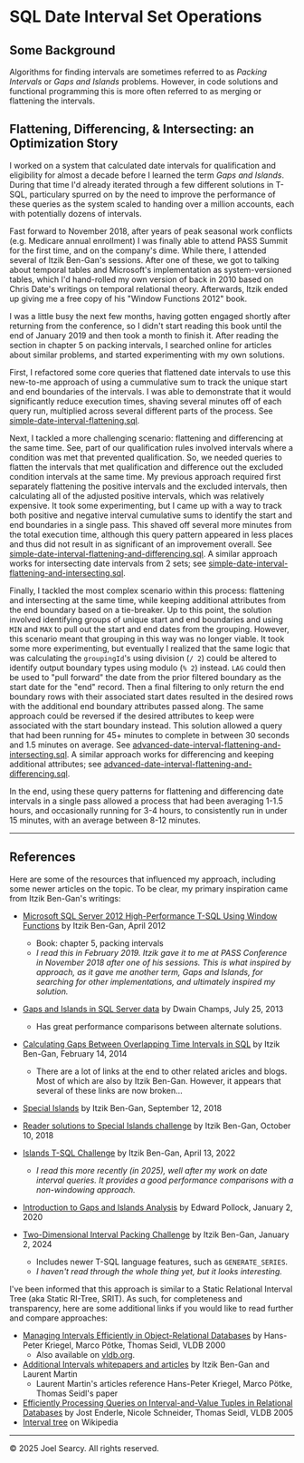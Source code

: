 # SQL Date Interval Set Operations

## Some Background

Algorithms for finding intervals are sometimes referred to as *Packing Intervals* or *Gaps and Islands* problems. However, in code solutions and functional programming this is more often referred to as merging or flattening the intervals.

## Flattening, Differencing, & Intersecting: an Optimization Story

I worked on a system that calculated date intervals for qualification and eligibility for almost a decade before I learned the term *Gaps and Islands*. During that time I'd already iterated through a few different solutions in T-SQL, particulary spurred on by the need to improve the performance of these queries as the system scaled to handing over a million accounts, each with potentially dozens of intervals.

Fast forward to November 2018, after years of peak seasonal work conflicts (e.g. Medicare annual enrollment) I was finally able to attend PASS Summit for the first time, and on the company's dime. While there, I attended several of Itzik Ben-Gan's sessions. After one of these, we got to talking about temporal tables and Microsoft's implementation as system-versioned tables, which I'd hand-rolled my own version of back in 2010 based on Chris Date's writings on temporal relational theory. Afterwards, Itzik ended up giving me a free copy of his "Window Functions 2012" book.

I was a little busy the next few months, having gotten engaged shortly after returning from the conference, so I didn't start reading this book until the end of January 2019 and then took a month to finish it. After reading the section in chapter 5 on packing intervals, I searched online for articles about similar problems, and started experimenting with my own solutions.

First, I refactored some core queries that flattened date intervals to use this new-to-me approach of using a cummulative sum to track the unique start and end boundaries of the intervals. I was able to demonstrate that it would significantly reduce execution times, shaving several minutes off of each query run, multiplied across several different parts of the process. See [simple-date-interval-flattening.sql](./simple-date-interval-flattening.sql).

Next, I tackled a more challenging scenario: flattening and differencing at the same time. See, part of our qualification rules involved intervals where a condition was met that prevented qualification. So, we needed queries to flatten the intervals that met qualification and difference out the excluded condition intervals at the same time. My previous approach required first separately flattening the positive intervals and the excluded intervals, then calculating all of the adjusted positive intervals, which was relatively expensive. It took some experimenting, but I came up with a way to track both positive and negative interval cumulative sums to identify the start and end boundaries in a single pass. This shaved off several more minutes from the total execution time, although this query pattern appeared in less places and thus did not result in as significant of an improvement overall. See [simple-date-interval-flattening-and-differencing.sql](./simple-date-interval-flattening-and-differencing.sql). A similar approach works for intersecting date intervals from 2 sets; see [simple-date-interval-flattening-and-intersecting.sql](./simple-date-interval-flattening-and-intersecting.sql).

Finally, I tackled the most complex scenario within this process: flattening and intersecting at the same time, while keeping additional attributes from the end boundary based on a tie-breaker. Up to this point, the solution involved identifying groups of unique start and end boundaries and using `MIN` and `MAX` to pull out the start and end dates from the grouping. However, this scenario meant that grouping in this way was no longer viable. It took some more experimenting, but eventually I realized that the same logic that was calculating the `groupingId`'s using division (`/ 2`) could be altered to identify output boundary types using modulo (`% 2`) instead. `LAG` could then be used to "pull forward" the date from the prior filtered boundary as the start date for the "end" record. Then a final filtering to only return the end boundary rows with their associated start dates resulted in the desired rows with the additional end boundary attributes passed along. The same approach could be reversed if the desired attributes to keep were associated with the start boundary instead. This solution allowed a query that had been running for 45+ minutes to complete in between 30 seconds and 1.5 minutes on average. See [advanced-date-interval-flattening-and-intersecting.sql](./advanced-date-interval-flattening-and-intersecting.sql). A similar approach works for differencing and keeping additional attributes; see [advanced-date-interval-flattening-and-differencing.sql](./advanced-date-interval-flattening-and-differencing.sql).

In the end, using these query patterns for flattening and differencing date intervals in a single pass allowed a process that had been averaging 1-1.5 hours, and occasionally running for 3-4 hours, to consistently run in under 15 minutes, with an average between 8-12 minutes.

---

## References

Here are some of the resources that influenced my approach, including some newer articles on the topic. To be clear, my primary inspiration came from Itzik Ben-Gan's writings:

- [Microsoft SQL Server 2012 High-Performance T-SQL Using Window Functions](https://itziktsql.com/t-sql-winfun-3) by Itzik Ben-Gan, April 2012
  - Book: chapter 5, packing intervals
  - *I read this in February 2019. Itzik gave it to me at PASS Conference in November 2018 after one of his sessions. This is what inspired by approach, as it gave me another term, Gaps and Islands, for searching for other implementations, and ultimately inspired my solution.*

- [Gaps and Islands in SQL Server data](https://www.red-gate.com/simple-talk/databases/sql-server/t-sql-programming-sql-server/gaps-islands-sql-server-data/) by Dwain Champs, July 25, 2013
  - Has great performance comparisons between alternate solutions.

- [Calculating Gaps Between Overlapping Time Intervals in SQL](https://www.red-gate.com/simple-talk/databases/sql-server/t-sql-programming-sql-server/calculating-gaps-between-overlapping-time-intervals-in-sql/) by Itzik Ben-Gan, February 14, 2014
  - There are a lot of links at the end to other related aricles and blogs. Most of which are also by Itzik Ben-Gan. However, it appears that several of these links are now broken...

- [Special Islands](https://sqlperformance.com/2018/09/t-sql-queries/special-islands) by Itzik Ben-Gan, September 12, 2018

- [Reader solutions to Special Islands challenge](https://sqlperformance.com/2018/10/sql-performance/reader-solutions-islands-challenge) by Itzik Ben-Gan, October 10, 2018

- [Islands T-SQL Challenge](https://sqlperformance.com/2022/04/t-sql-queries/islands-t-sql-challenge) by Itzik Ben-Gan, April 13, 2022
  - *I read this more recently (in 2025), well after my work on date interval queries. It provides a good performance comparisons with a non-windowing approach.*

- [Introduction to Gaps and Islands Analysis](https://www.red-gate.com/simple-talk/databases/sql-server/t-sql-programming-sql-server/introduction-to-gaps-and-islands-analysis/) by Edward Pollock, January 2, 2020

- [Two-Dimensional Interval Packing Challenge](https://www.red-gate.com/simple-talk/databases/sql-server/t-sql-programming-sql-server/two-dimensional-interval-packing-challenge/) by Itzik Ben-Gan, January 2, 2024
  - Includes newer T-SQL language features, such as `GENERATE_SERIES`.
  - *I haven't read through the whole thing yet, but it looks interesting.*

I've been informed that this approach is similar to a Static Relational Interval Tree (aka Static RI-Tree, SRIT). As such, for completeness and transparency, here are some additional links if you would like to read further and compare approaches:

- [Managing Intervals Efficiently in Object-Relational Databases](https://www.dbs.ifi.lmu.de/Publikationen/Papers/VLDB2000.pdf) by Hans-Peter Kriegel, Marco Pötke, Thomas Seidl, VLDB 2000
  - Also available on [vldb.org](https://www.vldb.org/conf/2000/P407.pdf).
- [Additional Intervals whitepapers and articles](https://itziktsql.com/r-whitepapers-%2F-articles) by Itzik Ben-Gan and Laurent Martin
  - Laurent Martin's articles reference Hans-Peter Kriegel, Marco Pötke, Thomas Seidl's paper
- [Efficiently Processing Queries on Interval-and-Value Tuples in Relational Databases](https://www.researchgate.net/publication/221310875_Efficiently_Processing_Queries_on_Interval-and-Value_Tuples_in_Relational_Databases) by Jost Enderle, Nicole Schneider, Thomas Seidl, VLDB 2005
- [Interval tree](https://en.wikipedia.org/wiki/Interval_tree) on Wikipedia

---
&copy; 2025 Joel Searcy. All rights reserved.
